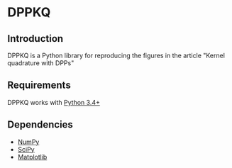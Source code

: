# DPPKQ
## Introduction
DPPKQ is a Python library for reproducing the figures in the article "Kernel quadrature with DPPs"

## Requirements

DPPKQ works with [Python 3.4+](http://docs.python.org/3/)

## Dependencies
- [NumPy](http://www.numpy.org)
- [SciPy](http://www.scipy.org/)
- [Matplotlib](http://matplotlib.org/)
